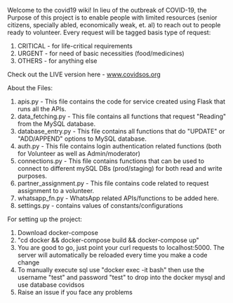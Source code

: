 Welcome to the covid19 wiki! In lieu of the outbreak of COVID-19, the Purpose of this project is to enable people with limited resources (senior citizens, specially abled, economically weak, et. al) to reach out to people ready to volunteer. Every request will be tagged basis type of request: 
1. CRITICAL - for life-critical requirements
2. URGENT - for need of basic necessities (food/medicines)
3. OTHERS - for anything else

Check out the LIVE version here - www.covidsos.org


About the Files:
1. apis.py - This file contains the code for service created using Flask that runs all the APIs.
2. data_fetching.py - This file contains all functions that request "Reading" from the MySQL database.
3. database_entry.py - This file contains all functions that do "UPDATE" or "ADD/APPEND" options to MySQL database.
4. auth.py - This file contains login authentication related functions (both for Volunteer as well as Admin/moderator)
5. connections.py - This file contains functions that can be used to connect to different mySQL DBs (prod/staging) for both read and write purposes.
6. partner_assignment.py - This file contains code related to request assignment to a volunteer.
7. whatsapp_fn.py - WhatsApp related APIs/functions to be added here.
8. settings.py - contains values of constants/configurations


For setting up the project:
1. Download docker-compose 
2. "cd docker && docker-compose build && docker-compose up"
3. You are good to go, just point your curl requests to localhost:5000. The server will automatically be reloaded every time you make a code change
4. To manually execute sql use "docker exec -it bash" then use the username "test" and password "test" to drop into the docker mysql and use database covidsos
5. Raise an issue if you face any problems

